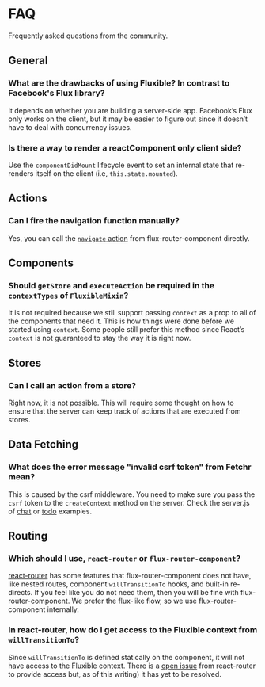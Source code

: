 # FAQ

Frequently asked questions from the community.


## General

### What are the drawbacks of using Fluxible? In contrast to Facebook's Flux library?

It depends on whether you are building a server-side app. Facebook’s Flux only works on the client, but it may be easier to figure out since it doesn’t have to deal with concurrency issues.

### Is there a way to render a reactComponent only client side?

Use the `componentDidMount` lifecycle event to set an internal state that re-renders itself on the client (i.e, `this.state.mounted`).




## Actions

### Can I fire the navigation function manually?

Yes, you can call the [`navigate` action](https://github.com/yahoo/flux-router-component/blob/master/actions/navigate.js) from flux-router-component directly.


## Components

### Should `getStore` and `executeAction` be required in the `contextTypes` of `FluxibleMixin`?

It is not required because we still support passing `context` as a prop to all of the components that need it. This is how things were done before we started using `context`. Some people still prefer this method since React’s `context` is not guaranteed to stay the way it is right now.


## Stores

### Can I call an action from a store?

Right now, it is not possible. This will require some thought on how to ensure that the server can keep track of actions that are executed from stores.




## Data Fetching

### What does the error message "invalid csrf token" from Fetchr mean?

This is caused by the csrf middleware. You need to make sure you pass the `csrf` token to the `createContext` method on the server. Check the server.js of [chat](https://github.com/yahoo/flux-examples/blob/master/chat/server.js#L37) or [todo](https://github.com/yahoo/flux-examples/blob/master/todo/server.js#L41) examples.




## Routing

### Which should I use, `react-router` or `flux-router-component`?

[react-router](https://github.com/rackt/react-router) has some features that flux-router-component does not have, like nested routes, component `willTransitionTo` hooks, and built-in re-directs. If you feel like you do not need them, then you will be fine with flux-router-component. We prefer the flux-like flow, so we use flux-router-component internally.


### In react-router, how do I get access to the Fluxible context from `willTransitionTo`?

Since `willTransitionTo` is defined statically on the component, it will not have access to the Fluxible context. There is a [open issue](https://github.com/rackt/react-router/pull/590) from react-router to provide access but, as of this writing) it has yet to be resolved.


